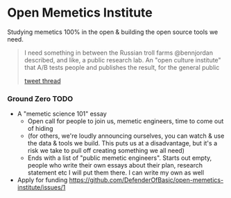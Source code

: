 # Open Memetics Institute

Studying memetics 100% in the open &amp; building the open source tools we need.

> I need something in between the Russian troll farms @bennjordan described, and like, a public research lab. An "open culture institute" that A/B tests people and publishes the result, for the general public
> 
> [tweet thread](https://x.com/DefenderOfBasic/status/1859754830962823415)

### Ground Zero TODO

- A "memetic science 101" essay
  - Open call for people to join us, memetic engineers, time to come out of hiding
  - (for others, we're loudly announcing ourselves, you can watch & use the data & tools we build. This puts us at a disadvantage, but it's a risk we take to pull off creating something we all need)
  - Ends with a list of "public memetic engineers". Starts out empty, people who write their own essays about their plan, research statement etc I will put them there. I can write my own as well
- Apply for funding https://github.com/DefenderOfBasic/open-memetics-institute/issues/1
  

